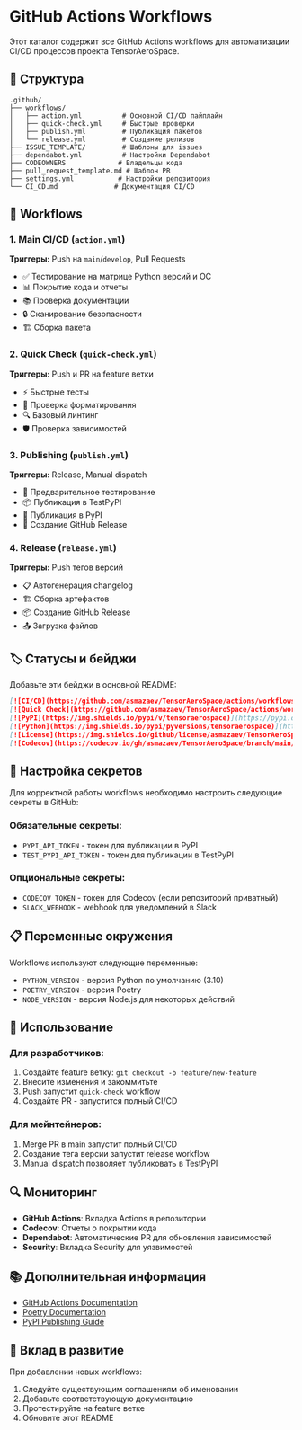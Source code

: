 # GitHub Actions Workflows

Этот каталог содержит все GitHub Actions workflows для автоматизации CI/CD процессов проекта TensorAeroSpace.

## 📁 Структура

```
.github/
├── workflows/
│   ├── action.yml          # Основной CI/CD пайплайн
│   ├── quick-check.yml     # Быстрые проверки
│   ├── publish.yml         # Публикация пакетов
│   └── release.yml         # Создание релизов
├── ISSUE_TEMPLATE/         # Шаблоны для issues
├── dependabot.yml          # Настройки Dependabot
├── CODEOWNERS             # Владельцы кода
├── pull_request_template.md # Шаблон PR
├── settings.yml           # Настройки репозитория
└── CI_CD.md              # Документация CI/CD
```

## 🔄 Workflows

### 1. Main CI/CD (`action.yml`)
**Триггеры:** Push на `main`/`develop`, Pull Requests
- ✅ Тестирование на матрице Python версий и ОС
- 📊 Покрытие кода и отчеты
- 📚 Проверка документации
- 🔒 Сканирование безопасности
- 🏗️ Сборка пакета

### 2. Quick Check (`quick-check.yml`)
**Триггеры:** Push и PR на feature ветки
- ⚡ Быстрые тесты
- 🎨 Проверка форматирования
- 🔍 Базовый линтинг
- 🛡️ Проверка зависимостей

### 3. Publishing (`publish.yml`)
**Триггеры:** Release, Manual dispatch
- 🧪 Предварительное тестирование
- 📦 Публикация в TestPyPI
- 🚀 Публикация в PyPI
- 📝 Создание GitHub Release

### 4. Release (`release.yml`)
**Триггеры:** Push тегов версий
- 📋 Автогенерация changelog
- 🏗️ Сборка артефактов
- 📦 Создание GitHub Release
- 📤 Загрузка файлов

## 🏷️ Статусы и бейджи

Добавьте эти бейджи в основной README:

```markdown
[![CI/CD](https://github.com/asmazaev/TensorAeroSpace/actions/workflows/action.yml/badge.svg)](https://github.com/asmazaev/TensorAeroSpace/actions/workflows/action.yml)
[![Quick Check](https://github.com/asmazaev/TensorAeroSpace/actions/workflows/quick-check.yml/badge.svg)](https://github.com/asmazaev/TensorAeroSpace/actions/workflows/quick-check.yml)
[![PyPI](https://img.shields.io/pypi/v/tensoraerospace)](https://pypi.org/project/tensoraerospace/)
[![Python](https://img.shields.io/pypi/pyversions/tensoraerospace)](https://pypi.org/project/tensoraerospace/)
[![License](https://img.shields.io/github/license/asmazaev/TensorAeroSpace)](LICENSE)
[![Codecov](https://codecov.io/gh/asmazaev/TensorAeroSpace/branch/main/graph/badge.svg)](https://codecov.io/gh/asmazaev/TensorAeroSpace)
```

## 🔧 Настройка секретов

Для корректной работы workflows необходимо настроить следующие секреты в GitHub:

### Обязательные секреты:
- `PYPI_API_TOKEN` - токен для публикации в PyPI
- `TEST_PYPI_API_TOKEN` - токен для публикации в TestPyPI

### Опциональные секреты:
- `CODECOV_TOKEN` - токен для Codecov (если репозиторий приватный)
- `SLACK_WEBHOOK` - webhook для уведомлений в Slack

## 📋 Переменные окружения

Workflows используют следующие переменные:
- `PYTHON_VERSION` - версия Python по умолчанию (3.10)
- `POETRY_VERSION` - версия Poetry
- `NODE_VERSION` - версия Node.js для некоторых действий

## 🚀 Использование

### Для разработчиков:
1. Создайте feature ветку: `git checkout -b feature/new-feature`
2. Внесите изменения и закоммитьте
3. Push запустит `quick-check` workflow
4. Создайте PR - запустится полный CI/CD

### Для мейнтейнеров:
1. Merge PR в main запустит полный CI/CD
2. Создание тега версии запустит release workflow
3. Manual dispatch позволяет публиковать в TestPyPI

## 🔍 Мониторинг

- **GitHub Actions**: Вкладка Actions в репозитории
- **Codecov**: Отчеты о покрытии кода
- **Dependabot**: Автоматические PR для обновления зависимостей
- **Security**: Вкладка Security для уязвимостей

## 📚 Дополнительная информация

- [GitHub Actions Documentation](https://docs.github.com/en/actions)
- [Poetry Documentation](https://python-poetry.org/docs/)
- [PyPI Publishing Guide](https://packaging.python.org/guides/publishing-package-distribution-releases-using-github-actions-ci-cd-workflows/)

## 🤝 Вклад в развитие

При добавлении новых workflows:
1. Следуйте существующим соглашениям об именовании
2. Добавьте соответствующую документацию
3. Протестируйте на feature ветке
4. Обновите этот README
